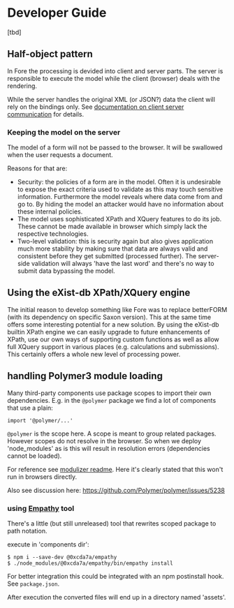 # Developer Guide


[tbd]


## Half-object pattern

In Fore the processing is devided into client and server parts. The server is responsible to execute
the model while the client (browser) deals with the rendering.

While the server handles the original XML (or JSON?) data the client will rely on the bindings only. See
[documentation on client server communication](client-server-exchange.md) for details.

### Keeping the model on the server

The model of a form will not be passed to the browser. It will be swallowed when the user requests
a document.

Reasons for that are:

* Security: the policies of a form are in the model. Often it is undesirable to expose the exact criteria
used to validate as this may touch sensitive information. Furthermore the model reveals where data come 
from and go to. By hiding the model an attacker would have no information about these internal policies.
* The model uses sophisticated XPath and XQuery features to do its job. These cannot be made available
in browser which simply lack the respective technologies.
* Two-level validation: this is security again but also gives application much more stability by making
sure that data are always valid and consistent before they get submitted (processed further). The 
server-side validation will always 'have the last word' and there's no way to submit data bypassing
the model.





## Using the eXist-db XPath/XQuery engine 

The initial reason to develop something like Fore was to replace betterFORM (with its dependency on specific Saxon version). This at the same time offers
some interesting potential for a new solution. By using the eXist-db builtin XPath engine we can easily upgrade to 
future enhancements of XPath, use our own ways of supporting custom functions as well as allow full XQuery support in
various places (e.g. calculations and submissions). This certainly offers a whole new level of processing power.


## handling Polymer3 module loading

Many third-party components use package scopes to import their own dependencies. E.g. in 
the `@polymer` package we find a lot of components that use a plain:

```
import '@polymer/...'

```

`@polymer` is the scope here. A scope is meant to group related packages. However scopes
do not resolve in the browser. So when we deploy 'node_modules' as is this will result
in resolution errors (dependencies cannot be loaded).

For reference see [modulizer readme](https://github.com/Polymer/tools/tree/master/packages/modulizer#conversion-options).
Here it's clearly stated that this won't run in browsers directly.

Also see discussion here:
https://github.com/Polymer/polymer/issues/5238


### using [Empathy](https://github.com/PolymerLabs/empathy/tree/initial-implementation) tool

There's a little (but still unreleased) tool that rewrites scoped package to path notation.

execute in 'components dir':

```
$ npm i --save-dev @0xcda7a/empathy
$ ./node_modules/@0xcda7a/empathy/bin/empathy install
```

For better integration this could be integrated with an npm postinstall hook. See `package.json`.

After execution the converted files will end up in a directory named 'assets'.